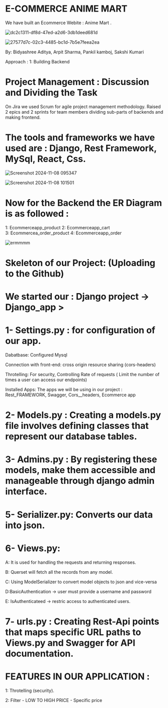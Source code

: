 # E-COMMERCE ANIME MART 

We have built an Ecommerce Webite : Anime Mart .

![dc2c1311-df8d-47ed-a2d6-3db1deed681d](https://github.com/user-attachments/assets/e44e03eb-3e07-4fed-952b-49e188867179)



![27577d7c-02c3-4485-bc1d-7b5e7feea2ea](https://github.com/user-attachments/assets/6ed7fc7a-0451-4e0a-99cd-60e64a624659)




By: Bidyashree Aditya, Arpit Sharma, Pankil kamboj, Sakshi Kumari

Approach : 1: Building  Backend 

# Project Management : Discussion and Dividing the Task 

On Jira we used Scrum for agile project management methodology. Raised 2 epics and 2 sprints for team members dividing sub-parts of backends and making frontend.

# The tools and frameworks we have used are : Django, Rest Framework,  MySql, React, Css.


![Screenshot 2024-11-08 095347](https://github.com/user-attachments/assets/fda2b9ab-398b-4f91-a943-eaa78ee01952)




![Screenshot 2024-11-08 101501](https://github.com/user-attachments/assets/22b10ffe-0c1c-4d2a-9c90-23b57051f7de)





# Now for the Backend the ER Diagram is as followed : 

1: Ecommerceapp_product 
2: Ecommerceapp_cart    
3: Ecommercea_order_product 
4: Ecommerceapp_order   

![ermmmm](https://github.com/user-attachments/assets/d8ad9aed-0cbb-4d1e-af1b-c39c1acd8c76)

# Skeleton of our Project: (Uploading to the Github)

# We started our : Django project -> Django_app >


# 1- Settings.py : for configuration of our app.

Dabatbase: Configured Mysql

Connection with front-end: cross origin resource sharing (cors-headers)

Throtelling: For security, Controlling Rate of requests ( Limit the number of times a user can access our endpoints)

Installed Apps: The apps we will be using in our project : Rest_FRAMEWORK, Swagger, Cors__headers, Ecommerce app


# 2- Models.py : Creating a models.py file involves defining classes that represent our database tables.

# 3- Admins.py : By registering these models, make them accessible and manageable through django admin interface.

# 5- Serializer.py: Converts our data into json.

# 6- Views.py: 

 A: It is used for handling the requests and returning responses.


 B: Querset will fetch all the records from any model.
 

 C: Using ModelSerializer to convert model objects to json and vice-versa


 D:BasicAuthentication → user must provide a username and password


 E: IsAuthenticateed → restric access to authenticated users.

# 7- urls.py : Creating Rest-Api points that maps specific URL paths to Views.py and Swagger for API documentation.




# FEATURES IN OUR APPLICATION :

1: Throtelling (security).

2: Filter - LOW TO HIGH PRICE
          - Specific price 








 














           





